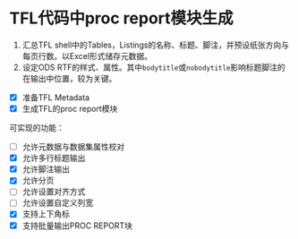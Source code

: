
# TFL代码中proc report模块生成

1. 汇总TFL shell中的Tables，Listings的名称、标题、脚注，并预设纸张方向与每页行数。以Excel形式储存元数据。
2. 设定ODS RTF的样式、属性。其中`bodytitle`或`nobodytitle`影响标题脚注的在输出中位置，较为关键。

- [x] 准备TFL Metadata
- [x] 生成TFL的proc report模块
      
可实现的功能：

- [ ] 允许元数据与数据集属性校对
- [x] 允许多行标题输出
- [x] 允许脚注输出
- [x] 允许分页
- [ ] 允许设置对齐方式
- [ ] 允许设置自定义列宽
- [x] 支持上下角标
- [x] 支持批量输出PROC REPORT块
